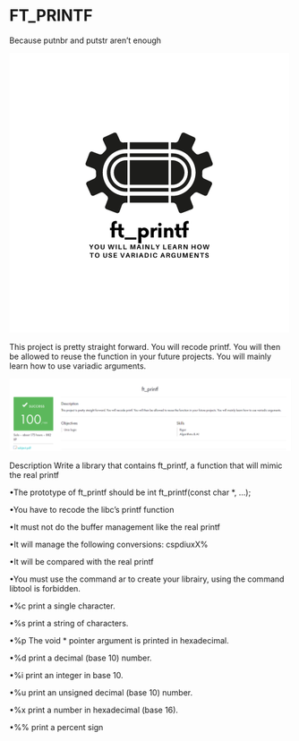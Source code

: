 # FT_PRINTF

Because putnbr and putstr aren’t enough

![Image alt](https://github.com/Sviridovamd/ft_printf-/blob/master/ft_printf_logo.png)

This project is pretty straight forward. You will recode printf. You will then be allowed to reuse the function in your future projects. You will mainly learn how to use variadic arguments. 

![Image alt](https://github.com/Sviridovamd/ft_printf-/blob/master/ft_printf.png)

Description Write a library that contains ft_printf, a function
that will mimic the real printf

•The prototype of ft_printf should be int ft_printf(const char *, ...);

•You have to recode the libc’s printf function

•It must not do the buffer management like the real printf

•It will manage the following conversions: cspdiuxX%

•It will be compared with the real printf

•You must use the command ar to create your librairy, using the command libtool
is forbidden.

•%c print a single character.

•%s print a string of characters.

•%p The void * pointer argument is printed in hexadecimal.

•%d print a decimal (base 10) number.

•%i print an integer in base 10.

•%u print an unsigned decimal (base 10) number.

•%x print a number in hexadecimal (base 16).

•%% print a percent sign
